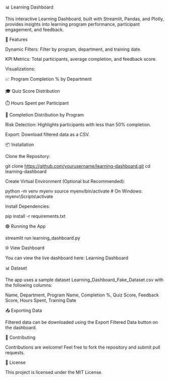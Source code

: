 📊 Learning Dashboard

This interactive Learning Dashboard, built with Streamlit, Pandas, and Plotly, provides insights into learning program performance, participant engagement, and feedback.

🚀 Features

Dynamic Filters: Filter by program, department, and training date.

KPI Metrics: Total participants, average completion, and feedback score.

Visualizations:

📈 Program Completion % by Department

🎓 Quiz Score Distribution

⏱️ Hours Spent per Participant

🥧 Completion Distribution by Program

Risk Detection: Highlights participants with less than 50% completion.

Export: Download filtered data as a CSV.

📦 Installation

Clone the Repository:

git clone https://github.com/yourusername/learning-dashboard.git
cd learning-dashboard

Create Virtual Environment (Optional but Recommended):

python -m venv myenv
source myenv/bin/activate  # On Windows: myenv\Scripts\activate

Install Dependencies:

pip install -r requirements.txt

🟢 Running the App

streamlit run learning_dashboard.py

🌐 View Dashboard

You can view the live dashboard here: Learning Dashboard

📊 Dataset

The app uses a sample dataset Learning_Dashboard_Fake_Dataset.csv with the following columns:

Name, Department, Program Name, Completion %, Quiz Score, Feedback Score, Hours Spent, Training Date

📤 Exporting Data

Filtered data can be downloaded using the Export Filtered Data button on the dashboard.

🤝 Contributing

Contributions are welcome! Feel free to fork the repository and submit pull requests.

📄 License

This project is licensed under the MIT License.

